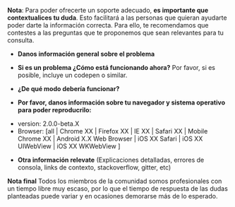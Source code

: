 **Nota**: Para poder ofrecerte un soporte adecuado, **es importante que contextualices tu duda**. Esto facilitará a las personas que quieran ayudarte poder darte la información correcta. Para ello, te recomendamos que contestes a las preguntas que te proponemos que sean relevantes para tu consulta.


* **Danos información general sobre el problema**

* **Si es un problema ¿Cómo está funcionando ahora?** Por favor, si es posible, incluye un codepen o similar.


* **¿De qué modo debería funcionar?**


* **Por favor, danos información sobre tu navegador y sistema operativo para poder reproducrilo:**

- version: 2.0.0-beta.X
- Browser: [all | Chrome XX | Firefox XX | IE XX | Safari XX | Mobile Chrome XX | Android X.X Web Browser | iOS XX Safari | iOS XX UIWebView | iOS XX WKWebView ]


* **Otra información relevate** (Explicaciones detalladas, errores de consola, links de contexto, stackoverflow, gitter, etc)

**Nota final** Todos los miembros de la comunidad somos profesionales con un tiempo libre muy escaso, por lo que el tiempo de respuesta de las dudas planteadas puede variar y en ocasiones demorarse más de lo esperado.
